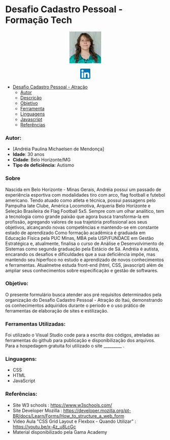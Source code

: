 # Desafio Cadastro Pessoal - Formação Tech

<p style="text-align: center">
 <img alt="Andréia Michaelsen" src="/Imagens/andreia_michaelsen.jpg" height="100px" />
</p>

<p style="text-align: center">
 <a href="https://linkedin.com/in/andreiamichaelsen">
  <img alt="Linkedin" src="/Imagens/logo_linkedin.png" height="32px" />
 </a>
</p>

- [Desafio Cadastro Pessoal - Atração](#desafio-cadastro-pessoal---atração)
    - [Autor](#autor)
    - [Descrição](#descrição)
    - [Objetivo](#objetivo)
    - [Ferramenta](#ferramenta)
    - [Linguagens](#linguagens)
    - [Javascript](#javascript)
    - [Referências](#referências)

### Autor:

- [Andréia Paulina Michaelsen de Mendonça]
- **Idade**: 30 anos
- **Cidade**: Belo Horizonte/MG
- **Tipo de deficiência:** Autismo

### Sobre 

Nascida em Belo Horizonte - Minas Gerais, Andréia possui um passado de experiência esportiva com modalidades tiro com arco, flag football e futebol americano. Tendo atuado como atleta e técnica, possui passagens pelo Pampulha Iate Clube, América Locomotiva, Arqueria Belo Horizonte e Seleção Brasileira de Flag Football 5x5.
Sempre com um olhar analítico, tem a tecnologia como grande paixão que agora busca transforma-la em profissão, agregando valores de sua trajetória profissional aos seus objetivos, alcançando novas competências e mantendo-se em constante estado de aprendizado
Como formação acadêmica é graduada em Educação Física pela PUC Minas, MBA pela USP/FUNDACE em Gestão Estratégica e, atualmente, finalisa o curso de Análise e Desenvolvimento de Sistemas como segunda graduação pela Estácio de Sá. 
Andréia é autista, encarando os desafios e dificuldades que a sua deficiência impõe, mas mantendo seu hiperfoco no estudo e aprendizado de novos conhecimentos e ferramentas. Atualmetne estuda front-end (html, CSS, javascript) além de ampliar seus conhecimentos sobre especificação e gestão de softwares.

### Objetivo:

O presente formulário busca atender aos pré requisitos determinados pela organização do Desafio Cadastro Pessoal - Atração do Itaú, demonstrando os conhecimentos adquiridos durante o período e o uso prático de ferramentas de elaboração de sites e estilização.


### Ferramentas Utilizadas:

Foi utilizado o Visual Studio code para a escrita dos códigos, atreladas as ferramentas do github para publicação e disponibilização dos arquivos. Para a hospedagem gratuita foi utilizado o site _________ .

### Linguagens: 

- CSS
- HTML
- JavaScript

### Referências:

- Site W3 schools : https://www.w3schools.com/
- Site Developer Mozilla : https://developer.mozilla.org/pt-BR/docs/Learn/Forms/How_to_structure_a_web_form
- Video Aula "CSS Grid Layout e Flexbox - Quando Utilizar" : https://youtu.be/x-4z_u8LcGc
- Material disponibilizado pela Gama Academy






